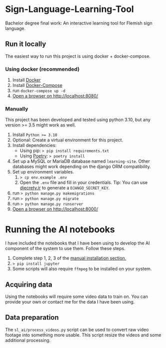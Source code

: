 # Sign-Language-Learning-Tool
Bachelor degree final work: An interactive learning tool for Flemish sign language.

## Run it locally
The easiest way to run this project is using docker + docker-compose.
### Using docker (recommended)
1. Install [Docker](https://docs.docker.com/get-docker/)
2. Install [Docker-Compose](https://docs.docker.com/compose/install/)
3. run `docker-compose up -d`
4. [Open a browser on http://localhost:8080/](http://localhost:8080/)

### Manually
This project has been developed and tested using python 3.10, but any version >= 3.5 might work as well.

1. Install `Python >= 3.10`
2. Optional: Create a virtual environment for this project.
3. Install dependencies:
   - Using pip: `> pip install requirements.txt`
   - Using [Poetry](https://python-poetry.org/): `> poetry install`
4. Set up a MySQL or MariaDB database named `learning-site`. Other databases might work depending on the django ORM compatibility.
5. Set up environment variables.
   1. `> cp env.example .env`
   2. Open the `.env` file and fill in your credentials. Tip: You can use [djecrety.ir](https://djecrety.ir/) to generate a `DJANGO_SECRET_KEY`.
6. run `> python manage.py makemigrations`
7. run `> python manage.py migrate`
8. run `> python manage.py runserver`
9. [Open a browser on http://localhost:8000/](http://localhost:8000/)

# Running the AI notebooks
I have included the notebooks that I have been using to develop the AI component of the system to use them.
Follow these steps. 
1. Complete step 1, 2, 3 of the [manual installation section.](#Manually)
2. `> pip install jupyter`
3. Some scripts will also require `ffmpeg` to be installed on your system.

## Acquiring data
Using the notebooks will require some video data to train on. You can provide your own or contact me for the data I have been using. 

## Data preparation
The `sl_ai/process_videos.py` script can be used to convert raw video footage into something more usable. This script resize the videos and some additional processing.

